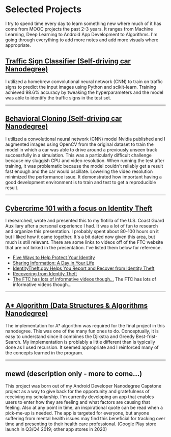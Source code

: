 # Selected Projects

I try to spend time every day to learn something new where much of it has come from MOOC projects the past 2-3 years. It ranges from Machine Learning, Deep Learning to Android App Development to Algorithms. I'm going through everything to add more notes and add more visuals where appropriate.

## [Traffic Sign Classifier (Self-driving car Nanodegree)](https://github.com/mickrz/SelfDrivingCarNanoDegree/blob/master/term1/Project2%20-%20Traffic%20Sign%20Classifier/Traffic_Sign_Classifier.html)

I utilized a homebrew convolutional neural network (CNN) to train on traffic signs to predict the input images using Python and scikit-learn. Training achieved 98.6% accuracy by tweaking the hyperparameters and the model was able to identify the traffic signs in the test set.

---

## [Behavioral Cloning (Self-driving car Nanodegree)](https://github.com/mickrz/SelfDrivingCarNanoDegree/blob/master/term1/Project3%20-%20Behavioral%20Cloning/writeup_report.md)

I utilized a convolutional neural network (CNN) model Nvidia published and I augmented images using OpenCV from the original dataset to train the model in which a car was able to drive around a previously unseen track successfully in a simulation. This was a particularly difficult challenge because my sluggish CPU and video resolution. When running the test after training, it was problematic because the model couldn't reliably get a result fast enough and the car would oscillate. Lowering the video resolution minimized the performance issue. It demonstrated how important having a good development environment is to train and test to get a reproducible result.

---

## [Cybercrime 101 with a focus on Identity Theft](https://github.com/mickrz/OtherInterestingStuff/blob/master/CybercrimeIDTheftAndPrevention.pdf)

I researched, wrote and presented this to my flotilla of the U.S. Coast Guard Auxiliary after a personal experience I had. It was a lot of fun to research and organize this presentation. I probably spent about 80-100 hours on it but I liked how it came together. It's a bit dated now given this area, but much is still relevant. There are some links to videos off of the FTC website that are not linked in the presentation. I've listed them below for reference.
  - [Five Ways to Help Protect Your Identity](https://www.consumer.ftc.gov/media/video-0023-five-ways-help-protect-your-identity)
  - [Sharing Information: A Day in Your Life](https://www.consumer.ftc.gov/media/video-0022-sharing-information-day-your-life)
  - [IdentityTheft.gov Helps You Report and Recover from Identity Theft](https://www.consumer.ftc.gov/media/video-0123-identitytheftgov-helps-you-report-and-recover-identity-theft)
  - [Recovering from Identity Theft](https://www.consumer.ftc.gov/media/video-0102-recovering-identity-theft)
  - [The FTC has lots of informative videos though...](https://www.consumer.ftc.gov/media)
The FTC has lots of informative videos though...

---

## [A* Algorithm (Data Structures & Algorithms Nanodegree)](https://github.com/mickrz/Data_Structures_And_Algorithms/blob/master/Project4/Astar.py)

The implementation for A* algorithm was required for the final project in this nanodegree. This was one of the many fun ones to do. Conceptually, it is easy to understand since it combines the Djikstra and Greedy Best-frist-Search. My implementation is problably a little different than is typically done as I used recursion. It seemed appropriate and I reinforced many of the concepts learned in the program.

---

## mewd (description only - more to come...)

This project was born out of my Android Developer Nanodegree Capstone project as a way to give back for the opportunity and gratefulness of receiving my scholarship. I'm  currently developing an app that enables users to enter how they are feeling and what factors are causing that feeling. Also at any point in time, an inspirational quote can be read when a pick-me-up is needed. The app is targeted for everyone, but anyone suffering from mental health issues may find this beneficial for tracking over time and presenting to their health care professional. (Google Play store launch in Q3/Q4 2019; other app stores in 2020)

